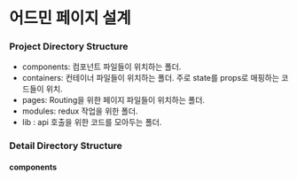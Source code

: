 # 어드민 페이지 설계

### Project Directory Structure   
- components: 컴포넌트 파일들이 위치하는 폴더.   
- containers: 컨테이너 파일들이 위치하는 폴더. 주로 state를 props로 매핑하는 코드들이 위치.   
- pages: Routing을 위한 페이지 파일들이 위치하는 폴더.   
- modules: redux 작업을 위한 폴더.    
- lib : api 호출을 위한 코드를 모아두는 폴더.   

### Detail Directory Structure  
#### components   

